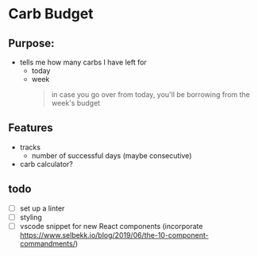 # Carb Budget

## Purpose:
- tells me how many carbs I have left for
  - today
  - week
    > in case you go over from today, you'll be borrowing from the week's budget

## Features
- tracks
  - number of successful days (maybe consecutive)
- carb calculator?

## todo
- [ ] set up a linter
- [ ] styling
- [ ] vscode snippet for new React components (incorporate https://www.selbekk.io/blog/2019/06/the-10-component-commandments/)
